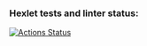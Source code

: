 ### Hexlet tests and linter status:
[![Actions Status](https://github.com/AeolusG/layout-designer-project-56/workflows/hexlet-check/badge.svg)](https://github.com/AeolusG/layout-designer-project-56/actions)